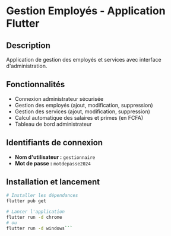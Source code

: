 # Gestion Employés - Application Flutter

## Description
Application de gestion des employés et services avec interface d'administration.

## Fonctionnalités
- Connexion administrateur sécurisée
- Gestion des employés (ajout, modification, suppression)
-  Gestion des services (ajout, modification, suppression)
-  Calcul automatique des salaires et primes (en FCFA)
-  Tableau de bord administrateur

## Identifiants de connexion
- **Nom d'utilisateur :** `gestionnaire`
- **Mot de passe :** `motdepasse2024`

## Installation et lancement
```bash
# Installer les dépendances
flutter pub get

# Lancer l'application
flutter run -d chrome
# ou
flutter run -d windows```
